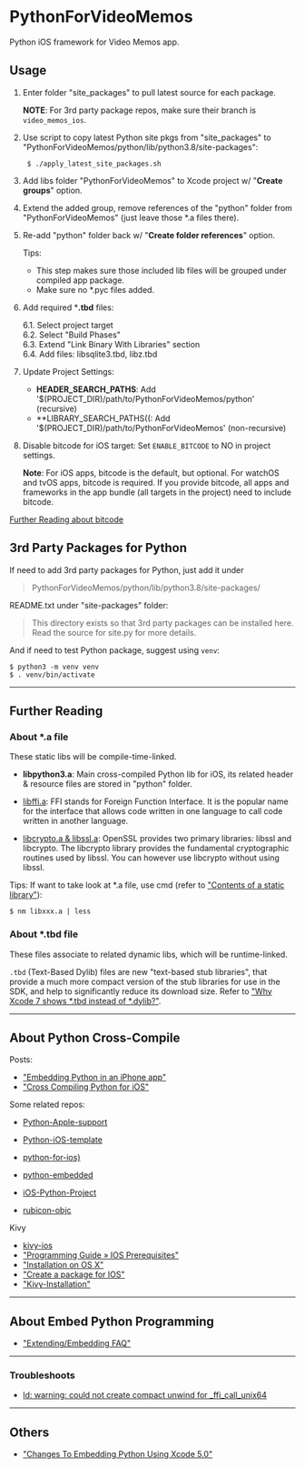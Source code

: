 # PythonForVideoMemos

Python iOS framework for Video Memos app.

## Usage

1. Enter folder "site_packages" to pull latest source for each package.

    **NOTE**: For 3rd party package repos, make sure their branch is `video_memos_ios`.

2. Use script to copy latest Python site pkgs from "site_packages" to "PythonForVideoMemos/python/lib/python3.8/site-packages":

        $ ./apply_latest_site_packages.sh

3. Add libs folder "PythonForVideoMemos" to Xcode project w/ "**Create groups**" option.

4. Extend the added group, remove references of the "python" folder from "PythonForVideoMemos" (just leave those *.a files there).

5. Re-add "python" folder back w/ "**Create folder references**" option.

    Tips:
    - This step makes sure those included lib files will be grouped under compiled app package.
    - Make sure no *.pyc files added.

6. Add required ***.tbd** files:

    6.1. Select project target  
    6.2. Select "Build Phases"  
    6.3. Extend "Link Binary With Libraries" section  
    6.4. Add files: libsqlite3.tbd, libz.tbd  

7. Update Project Settings:

    - **HEADER_SEARCH_PATHS**:  Add '$(PROJECT_DIR)/path/to/PythonForVideoMemos/python' (recursive)
    - **LIBRARY_SEARCH_PATHS((: Add '$(PROJECT_DIR)/path/to/PythonForVideoMemos'    (non-recursive)

8. Disable bitcode for iOS target: Set `ENABLE_BITCODE` to NO in project settings.

    **Note**: For iOS apps, bitcode is the default, but optional. For watchOS and tvOS apps, bitcode
    is required. If you provide bitcode, all apps and frameworks in the app bundle (all targets 
    in the project) need to include bitcode.

[Further Reading about bitcode](https://help.apple.com/xcode/mac/current/#/devbbdc5ce4f)

## 3rd Party Packages for Python

If need to add 3rd party packages for Python, just add it under

> PythonForVideoMemos/python/lib/python3.8/site-packages/

README.txt under "site-packages" folder:

> This directory exists so that 3rd party packages can be installed here.
> Read the source for site.py for more details. 

And if need to test Python package, suggest using `venv`:

    $ python3 -m venv venv  
    $ . venv/bin/activate  

---

## Further Reading

### About *.a file

These static libs will be compile-time-linked.

- **libpython3.a**: Main cross-compiled Python lib for iOS, its related header & resource files are stored in "python" folder.

- [libffi.a](https://sourceware.org/libffi/): FFI stands for Foreign Function Interface. It is the popular name for the interface that allows code written in one language to call code written in another language.

- [libcrypto.a & libssl.a](https://wiki.openssl.org/index.php/Libcrypto_API): OpenSSL provides two primary libraries: libssl and libcrypto. The libcrypto library provides the fundamental cryptographic routines used by libssl. You can however use libcrypto without using libssl.

Tips: If want to take look at *.a file, use cmd (refer to ["Contents of a static library"](https://stackoverflow.com/questions/3757108/contents-of-a-static-library)):

    $ nm libxxx.a | less

### About *.tbd file

These files associate to related dynamic libs, which will be runtime-linked.

`.tbd` (Text-Based Dylib) files are new "text-based stub libraries", that provide a much more compact version of the stub libraries for use in the SDK, and help to significantly reduce its download size. Refer to ["Why Xcode 7 shows *.tbd instead of *.dylib?"](https://stackoverflow.com/questions/31450690/why-xcode-7-shows-tbd-instead-of-dylib).


---

## About Python Cross-Compile

Posts:

- ["Embedding Python in an iPhone app"](https://stackoverflow.com/questions/3691655/embedding-python-in-an-iphone-app)
- ["Cross Compiling Python for iOS"](http://www.srplab.com/en/files/others/compile/cross_compiling_python_for_ios.html)

Some related repos:

- [Python-Apple-support](https://github.com/beeware/Python-Apple-support)
- [Python-iOS-template](https://github.com/beeware/Python-iOS-template)
- [python-for-ios)](https://github.com/linusyang/python-for-ios)
- [python-embedded](https://github.com/albertz/python-embedded/)

- [iOS-Python-Project](https://github.com/clowwindy/iOS-Python-Project)
- [rubicon-objc](https://github.com/beeware/rubicon-objc)

Kivy

- [kivy-ios](https://github.com/kivy/kivy-ios)
- ["Programming Guide » IOS Prerequisites"](https://kivy.org/doc/stable/guide/packaging-ios-prerequisites.html#packaging-ios-prerequisites)
- ["Installation on OS X"](https://kivy.org/doc/stable/installation/installation-osx.html)
- ["Create a package for IOS"](https://kivy.org/doc/stable/guide/packaging-ios.html)
- ["Kivy-Installation"](https://www.bookstack.cn/read/Kivy-CN/01-Kivy-Installation.md)


---

## About Embed Python Programming

- ["Extending/Embedding FAQ"](https://python.readthedocs.io/en/latest/faq/extending.html)

---

### Troubleshoots

- [ld: warning: could not create compact unwind for _ffi_call_unix64](https://gitlab.haskell.org/ghc/ghc/-/issues/5019)

---

## Others

- ["Changes To Embedding Python Using Xcode 5.0"](https://developer.apple.com/library/archive/technotes/tn2328/_index.html)


